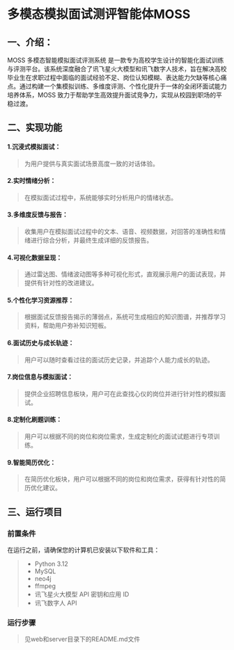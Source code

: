 # 多模态模拟面试测评智能体MOSS
## 一、介绍：
MOSS 多模态智能模拟面试评测系统 是一款专为高校学生设计的智能化面试训练与评测平台。该系统深度融合了讯飞星火大模型和讯飞数字人技术，旨在解决高校毕业生在求职过程中面临的面试经验不足、岗位认知模糊、表达能力欠缺等核心痛点。通过构建一个集模拟训练、多维度评测、个性化提升于一体的全闭环面试能力培养体系，MOSS 致力于帮助学生高效提升面试竞争力，实现从校园到职场的平稳过渡。

## 二、实现功能

#### 1.沉浸式模拟面试：

>为用户提供与真实面试场景高度一致的对话体验。

#### 2.实时情绪分析：

>在模拟面试过程中，系统能够实时分析用户的情绪状态。

#### 3.多维度反馈与报告： 

>收集用户在模拟面试过程中的文本、语音、视频数据，对回答的准确性和情绪进行综合分析，并最终生成详细的反馈报告。

#### 4.可视化数据呈现： 

>通过雷达图、情绪波动图等多种可视化形式，直观展示用户的面试表现，并提供有针对性的改进建议。

#### 5.个性化学习资源推荐： 

>根据面试反馈报告揭示的薄弱点，系统可生成相应的知识图谱，并推荐学习资料，帮助用户弥补知识短板。

#### 6.面试历史与成长轨迹： 

>用户可以随时查看过往的面试历史记录，并追踪个人能力成长的轨迹。

#### 7.岗位信息与模拟面试： 

>提供企业招聘信息板块，用户可在此查找心仪的岗位并进行针对性的模拟面试。

#### 8.定制化刷题训练： 

>用户可以根据不同的岗位和岗位需求，生成定制化的面试试题进行专项训练。

#### 9.智能简历优化： 

>在简历优化板块，用户可以根据不同的岗位和岗位需求，获得有针对性的简历优化建议。

## 三、运行项目

### 前置条件

在运行之前，请确保您的计算机已安装以下软件和工具：
>- Python 3.12
>- MySQL
>- neo4j
>- ffmpeg
>- 讯飞星火大模型 API 密钥和应用 ID
>- 讯飞数字人 API

### 运行步骤

> 见web和server目录下的README.md文件


